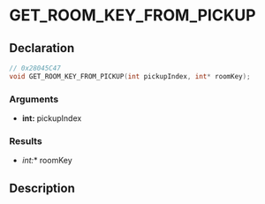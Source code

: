 # GET_ROOM_KEY_FROM_PICKUP

## Declaration
```cpp
// 0x28045C47
void GET_ROOM_KEY_FROM_PICKUP(int pickupIndex, int* roomKey);
```

### Arguments
- **int:** pickupIndex

### Results
- **int*:** roomKey

## Description
